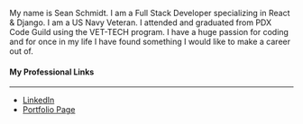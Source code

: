My name is Sean Schmidt. I am a Full Stack Developer specializing in React & Django. I am a US Navy Veteran. I attended and graduated from PDX Code Guild using the VET-TECH program. I have a huge passion for coding and for once in my life I have found something I would like to make a career out of.
<br />
    <h4>My Professional Links</h4>
    <hr />
    <ul>
      <li>
        <a href="https://www.linkedin.com/in/sean-schmidt-018459239/">LinkedIn</a>
      </li>
      <li><a href="https://seanschmidt89.github.io/">Portfolio Page</a></li>
    </ul>
